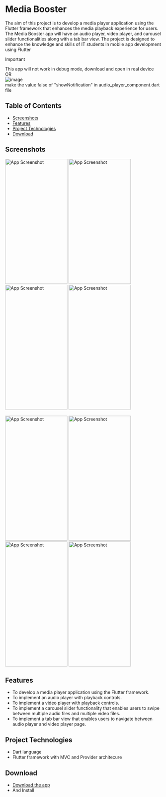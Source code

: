 # Media Booster

The aim of this project is to develop a media player application using the Flutter framework that
enhances the media playback experience for users. The Media Booster app will have an audio
player, video player, and carousel slider functionalities along with a tab bar view. The project is
designed to enhance the knowledge and skills of IT students in mobile app development using
Flutter

> [!IMPORTANT]
> This app will not work in debug mode, download and open in real device <br>
> OR <br>
> ![image](https://github.com/user-attachments/assets/a60fbee9-cceb-4a89-8ac4-dad1505d3039) <br>
> make the value false of "showNotification" in audio_player_component.dart file
## Table of Contents
- [Screenshots](#screenshots)
- [Features](#features)
- [Project Technologies](#project-technologies)
- [Download](#download)

## Screenshots
<img src="https://github.com/user-attachments/assets/6f26f802-f55e-48ae-bf0f-d0cad952506f" alt="App Screenshot" width="200" height="400"/>
<img src="https://github.com/user-attachments/assets/18227266-3cfb-4e93-a181-3fc8379dc279" alt="App Screenshot" width="200" height="400"/>
<img src="https://github.com/user-attachments/assets/ab238939-79ae-4bcf-bb7d-07169fad881c" alt="App Screenshot" width="200" height="400"/>
<img src="https://github.com/user-attachments/assets/9f47db00-b607-492e-a6d6-35d7b457dab5" alt="App Screenshot" width="200" height="400"/> <br><br>
<img src="https://github.com/user-attachments/assets/0568f10a-df83-4a7f-b44d-ffd222d9c4ef" alt="App Screenshot" width="200" height="400"/>
<img src="https://github.com/user-attachments/assets/2e14f2f3-bdbf-4340-bd8d-db3afcfe180d" alt="App Screenshot" width="200" height="400"/>
<img src="https://github.com/user-attachments/assets/52f8ca95-173f-4e06-819a-a23143477728" alt="App Screenshot" width="200" height="400"/>
<img src="https://github.com/user-attachments/assets/f5dbbcf3-b7b0-4877-9895-3b2bcb8c05d5" alt="App Screenshot" width="200" height="400"/>


## Features
- To develop a media player application using the Flutter framework.
- To implement an audio player with playback controls.
- To implement a video player with playback controls.
- To implement a carousel slider functionality that enables users to swipe between multiple audio files and multiple video files.
- To implement a tab bar view that enables users to navigate between audio player and video player page.

## Project Technologies
- Dart language
- Flutter framework with MVC and Provider architecure

## Download
- [Download the app](https://drive.google.com/file/d/178foOr_CGBblMw0a-PhUWtMVDE1K1wwW/view?usp=sharing)
- And Install
